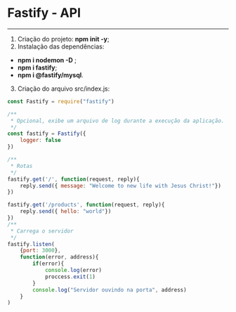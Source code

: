 # Fastify - API
***

1. Criação do projeto: **npm init -y**;
2. Instalação das dependências: 
* **npm i nodemon -D** ;
* **npm i fastify**;
* **npm i @fastify/mysql**.
3. Criação do arquivo src/index.js:

```js
const Fastify = require("fastify")

/**
 * Opcional, exibe um arquivo de log durante a execução da aplicação.
 */
const fastify = Fastify({
    logger: false
})

/**
 * Rotas
 */
fastify.get('/', function(request, reply){
    reply.send({ message: "Welcome to new life with Jesus Christ!"})
})

fastify.get('/products', function(request, reply){
    reply.send({ hello: "world"})
})
/**
 * Carrega o servidor 
 */
fastify.listen(
    {port: 3000},
    function(error, address){
        if(error){
            console.log(error)
            proccess.exit(1)
        }
        console.log("Servidor ouvindo na porta", address)
    }    
)
```
